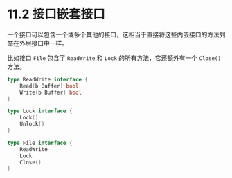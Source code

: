 # 11.2 接口嵌套接口

一个接口可以包含一个或多个其他的接口，这相当于直接将这些内嵌接口的方法列举在外层接口中一样。

比如接口 `File` 包含了 `ReadWrite` 和 `Lock` 的所有方法，它还额外有一个 `Close()` 方法。

```go
type ReadWrite interface {
    Read(b Buffer) bool
    Write(b Buffer) bool
}

type Lock interface {
    Lock()
    Unlock()
}

type File interface {
    ReadWrite
    Lock
    Close()
}
```

